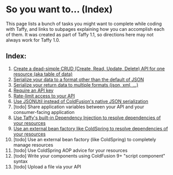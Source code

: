 # So you want to... (Index)

This page lists a bunch of tasks you might want to complete while coding with Taffy, and links to subpages explaining how you can accomplish each of them. It was created as part of Taffy 1.1, so directions here may not always work for Taffy 1.0.

## Index:

1. [Create a dead-simple CRUD (Create, Read, Update, Delete) API for one resource (aka table of data)][1]
1. [Serialize your data to a format other than the default of JSON][2]
1. [Serialize your return data to multiple formats (json, xml, ...)][3]
1. [Require an API key][4]
1. [Rate-limit access to your API][5]
1. [Use JSONUtil instead of ColdFusion's native JSON serialization][6]
1. [todo] Share application variables between your API and your consumer-facing application
1. [Use Taffy's built-in Dependency Injection to resolve dependencies of your resources][8]
1. [Use an external bean factory like ColdSpring to resolve dependencies of your resources][9]
1. [todo] Use an external bean factory (like ColdSpring) to completely manage resources
1. [todo] Use ColdSpring AOP advice for your resources
1. [todo] Write your components using ColdFusion 9+ "script component" syntax
1. [todo] Upload a file via your API

[1]: https://github.com/atuttle/Taffy/wiki/So-you-want-to:-Create-a-dead-simple-CRUD-API
[2]: https://github.com/atuttle/Taffy/wiki/So-you-want-to:-Serialize-data-to-a-different-data-type
[3]: https://github.com/atuttle/Taffy/wiki/So-you-want-to:-Support-returning-multiple-formats
[4]: https://github.com/atuttle/Taffy/wiki/So-you-want-to:-Require-an-API-Key
[5]: https://github.com/atuttle/Taffy/wiki/So-you-want-to:-Rate-Limit-access-to-your-API
[6]: https://github.com/atuttle/Taffy/wiki/So-you-want-to:-Use-JSONUtil-instead-of-Native-JSON-serialization

[8]: https://github.com/atuttle/Taffy/wiki/So-you-want-to:-Use-Taffy's-built-in-Dependency-Injection-to-resolve-dependencies-of-your-resources
[9]: https://github.com/atuttle/Taffy/wiki/So-you-want-to:-Use-an-external-bean-factory-like-ColdSpring-to-resolve-dependencies-of-your-resources